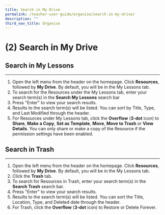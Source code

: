 ```yaml
---
title: Search in My Drive
permalink: /teacher-user-guide/organise/search-in-my-drive/
description: ""
third_nav_title: Organise
---
```

<h1>(2) Search in My Drive</h1>

<h2>Search in My Lessons</h2>

<hr>

<ol>
    <li>Open the left menu from the header on the homepage. Click <strong>Resources</strong>, followed by <strong>My Drive</strong>. By default, you will be in the My Lessons tab.</li>
    <li>To search for the Resources under the My Lessons tab, enter your search term(s) in the <strong>Search My Lessons</strong> search bar</li>
    <li>Press "Enter" to view your search results.</li>
    <li>Results to the search term(s) will be listed. You can sort by Title, Type, and Last Modified through the header.</li>
    <li>For Resources under My Lessons tab, click the <strong>Overflow</strong> (<strong>3-dot</strong> icon) to <strong>Share</strong>, <strong>Make a Copy</strong>, <strong>Set as Template</strong>, <strong>Move</strong>, <strong>Move to Trash</strong> or <strong>View Details</strong>. You can only share or make a copy of the Resource if the permission settings have been enabled.</li>
</ol>

<h2>Search in Trash</h2>

<hr>

<ol>
    <li>Open the left menu from the header on the homepage. Click <strong>Resources</strong>, followed by <strong>My Drive</strong>. By default, you will be in the My Lessons tab.</li>
    <li>Click the <strong>Trash</strong> tab.</li>
    <li>To search for Resources in Trash, enter your search term(s) in the <strong>Search Trash</strong> search bar.</li>
    <li>Press "Enter" to view your search results.</li>
    <li>Results to the search term(s) will be listed. You can sort the Title, Location, Type, and Deleted date through the header.</li>
    <li>For Trash, click the <strong>Overflow</strong> (<strong>3-dot</strong> icon) to Restore or Delete Forever.</li>
</ol>